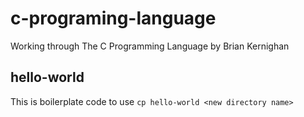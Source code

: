 # c-programing-language
Working through The C Programming Language by Brian Kernighan


## hello-world
This is boilerplate code to use ```cp hello-world <new directory name>```
